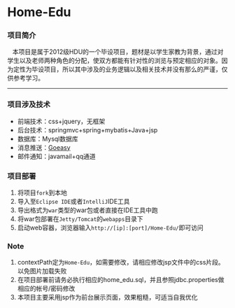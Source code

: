 Home-Edu
=
### 项目简介
    本项目是属于2012级HDU的一个毕设项目，题材是以学生家教为背景，通过对学生以及老师两种角色的分配，使双方都能有针对性的浏览与预定相应的对象。因为定性为毕设项目，所以其中涉及的业务逻辑以及相关技术并没有那么的严谨，仅供参考学习。

---
### 项目涉及技术
* 前端技术：css+jquery，无框架
* 后台技术：springmvc+spring+mybatis+Java+jsp
* 数据库：Mysql数据库
* 消息推送：[Goeasy](http://goeasy.io/)
* 邮件通知：javamail+qq通道

### 项目部署
1. 将项目`fork`到本地
2. 导入至`Eclipse IDE`或者`IntelliJ`IDE工具
3. 导出格式为`war`类型的war包或者直接在IDE工具中跑
4. 将war包部署在`Jetty/Tomcat`的`webapps`目录下
5. 启动web容器，浏览器输入`http://[ip]:[port]/Home-Edu/`即可访问

### Note
1. contextPath定为`Home-Edu`，如需要修改，请相应修改jsp文件中的css片段。以免图片加载失败
2. 在项目部署前请务必执行相应的home_edu.sql，并且参照jdbc.properties做相应的帐号/密码修改
3. 本项目主要采用jsp作为前台展示页面，效果粗糙，可适当自我优化
